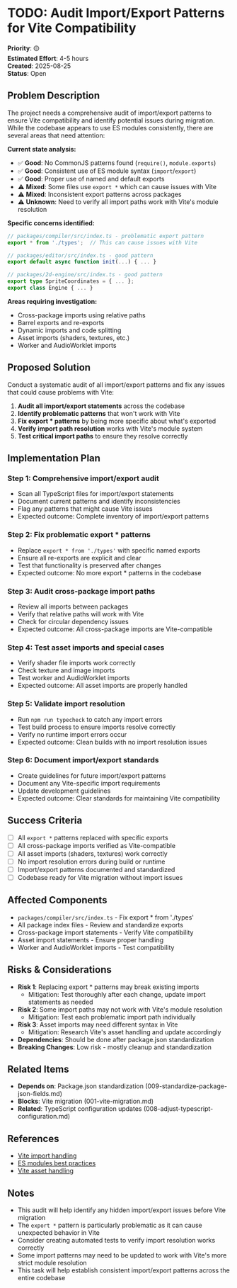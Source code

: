 # TODO: Audit Import/Export Patterns for Vite Compatibility

**Priority**: 🟡  
**Estimated Effort**: 4-5 hours  
**Created**: 2025-08-25  
**Status**: Open  

## Problem Description

The project needs a comprehensive audit of import/export patterns to ensure Vite compatibility and identify potential issues during migration. While the codebase appears to use ES modules consistently, there are several areas that need attention:

**Current state analysis:**
- ✅ **Good**: No CommonJS patterns found (`require()`, `module.exports`)
- ✅ **Good**: Consistent use of ES module syntax (`import`/`export`)
- ✅ **Good**: Proper use of named and default exports
- ⚠️ **Mixed**: Some files use `export *` which can cause issues with Vite
- ⚠️ **Mixed**: Inconsistent export patterns across packages
- ⚠️ **Unknown**: Need to verify all import paths work with Vite's module resolution

**Specific concerns identified:**
```typescript
// packages/compiler/src/index.ts - problematic export pattern
export * from './types';  // This can cause issues with Vite

// packages/editor/src/index.ts - good pattern
export default async function init(...) { ... }

// packages/2d-engine/src/index.ts - good pattern
export type SpriteCoordinates = { ... };
export class Engine { ... }
```

**Areas requiring investigation:**
- Cross-package imports using relative paths
- Barrel exports and re-exports
- Dynamic imports and code splitting
- Asset imports (shaders, textures, etc.)
- Worker and AudioWorklet imports

## Proposed Solution

Conduct a systematic audit of all import/export patterns and fix any issues that could cause problems with Vite:

1. **Audit all import/export statements** across the codebase
2. **Identify problematic patterns** that won't work with Vite
3. **Fix export * patterns** by being more specific about what's exported
4. **Verify import path resolution** works with Vite's module system
5. **Test critical import paths** to ensure they resolve correctly

## Implementation Plan

### Step 1: Comprehensive import/export audit
- Scan all TypeScript files for import/export statements
- Document current patterns and identify inconsistencies
- Flag any patterns that might cause Vite issues
- Expected outcome: Complete inventory of import/export patterns

### Step 2: Fix problematic export * patterns
- Replace `export * from './types'` with specific named exports
- Ensure all re-exports are explicit and clear
- Test that functionality is preserved after changes
- Expected outcome: No more export * patterns in the codebase

### Step 3: Audit cross-package import paths
- Review all imports between packages
- Verify that relative paths will work with Vite
- Check for circular dependency issues
- Expected outcome: All cross-package imports are Vite-compatible

### Step 4: Test asset imports and special cases
- Verify shader file imports work correctly
- Check texture and image imports
- Test worker and AudioWorklet imports
- Expected outcome: All asset imports are properly handled

### Step 5: Validate import resolution
- Run `npm run typecheck` to catch any import errors
- Test build process to ensure imports resolve correctly
- Verify no runtime import errors occur
- Expected outcome: Clean builds with no import resolution issues

### Step 6: Document import/export standards
- Create guidelines for future import/export patterns
- Document any Vite-specific import requirements
- Update development guidelines
- Expected outcome: Clear standards for maintaining Vite compatibility

## Success Criteria

- [ ] All `export *` patterns replaced with specific exports
- [ ] All cross-package imports verified as Vite-compatible
- [ ] All asset imports (shaders, textures) work correctly
- [ ] No import resolution errors during build or runtime
- [ ] Import/export patterns documented and standardized
- [ ] Codebase ready for Vite migration without import issues

## Affected Components

- `packages/compiler/src/index.ts` - Fix export * from './types'
- All package index files - Review and standardize exports
- Cross-package import statements - Verify Vite compatibility
- Asset import statements - Ensure proper handling
- Worker and AudioWorklet imports - Test compatibility

## Risks & Considerations

- **Risk 1**: Replacing export * patterns may break existing imports
  - Mitigation: Test thoroughly after each change, update import statements as needed
- **Risk 2**: Some import paths may not work with Vite's module resolution
  - Mitigation: Test each problematic import path individually
- **Risk 3**: Asset imports may need different syntax in Vite
  - Mitigation: Research Vite's asset handling and update accordingly
- **Dependencies**: Should be done after package.json standardization
- **Breaking Changes**: Low risk - mostly cleanup and standardization

## Related Items

- **Depends on**: Package.json standardization (009-standardize-package-json-fields.md)
- **Blocks**: Vite migration (001-vite-migration.md)
- **Related**: TypeScript configuration updates (008-adjust-typescript-configuration.md)

## References

- [Vite import handling](https://vitejs.dev/guide/features.html#bare-module-resolving)
- [ES modules best practices](https://developer.mozilla.org/en-US/docs/Web/JavaScript/Guide/Modules)
- [Vite asset handling](https://vitejs.dev/guide/assets.html)

## Notes

- This audit will help identify any hidden import/export issues before Vite migration
- The `export *` pattern is particularly problematic as it can cause unexpected behavior in Vite
- Consider creating automated tests to verify import resolution works correctly
- Some import patterns may need to be updated to work with Vite's more strict module resolution
- This task will help establish consistent import/export patterns across the entire codebase 